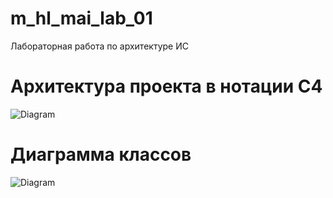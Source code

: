 # m_hl_mai_lab_01
Лабораторная работа по архитектуре ИС 

# Архитектура проекта в нотации C4
![Diagram](http://www.plantuml.com/plantuml/png/fPJBJjjC5CVtVehveazg8Y3UT8KK2GXPL8AAag0k8ySU4gjZEx8dXAYgHCAbgb8fxRQRqaNt8JJ2a0klCFD6FSSOEmcnAWGIYkSo__zlpcKsFAwvl64nvJ_Jrbd3eAJ6UTrRLrLNQsQh9gyrAWsFkhfZSshphEvOQfrfDfvPyxZ1p8gQVxssXrC7kpkgfNcSkZ1LpiC9pRIfcwsZlh9f60L6BH0fQTLqoZ9rrobIzyZKQMgL_E_Lj3hD5SngZHTDWnf57ASpi5AfvXtckBbKtd7jG-OqgRl56i6XG_085viramTpZ5QfRPJeCSyzc7YXIMOHmUEEgrLdtFUTXWtMMyxn4dSMe7re9Nc3lh97NS-nqvfXcVOgIOblueyO2rzCX2_RiYDFH5zsn5IUmEPmBmONj_uKKp6INyKD_0w2RKCSesgn1J6roeLZdcxIIja3CpZndbRMP5lqnQti4F0PoHv10t4bfc3L9R9Dv2dOJsHNZ77750RmdmeF8nVQo1Dv9eOWqvunsy9GQ6uh3Oa_f2wrTVfoumpvg112NaMbCNiVyKEC06c8K21_1z-tH0nWuYgoG_GCIiGAEZCXd-KmoQZp2wy41ttWW6E3XuY3t0s4zG9-VPJ9hwoa5dS3zJtU18OZ18797X7tIpFJmyHY7N2jwf4ScI_e386_UT0ZqpEJEGV81vyTD4dYmp0YLNIZYRWMVJWips41upmWmiTnDvv9Pbm0XBJNa_Zmqk1-ZrCO0daALTDzBgUF-PZ0_-WX6ycooL6TOzwkf8qAkdy7KHI4AwF310E0MBkjuhkTWEytEi1Ia5OndDj9n3H6yMCKs8RGM06o3OnV7ei2n6F6w1q9AbFvf2ZAFcLXOyS57hOuw7wE8R05pu8WZH-BSnreefJ2vBcA-Oo7i1Rsr6h4VGUg20VTTeC1ZYpyX1272c5I86THgd088cCKW8lsadAKmKk6BztSBIzX-_NCUtU10LCnXZWfxbHv6iH-54TXQOVXavG5cy0dDdZQxvUFJmyMLFjV_PfYZgwnckDnjHwymE5D5dM3kdhpjbZOBwd5mauXNr8FzhOtImNKWA9wIeODdWmsr-Fzfp31wP05lr-4WgsSJBAyrgVYTfu8HK8W_7mUpmQrZOR5_W80)


# Диаграмма классов
![Diagram](http://www.plantuml.com/plantuml/png/RKv13W912Blp2ZxW5ym-GhrkY5iD2OncOBmO_-wuPdLZlD02JTiXKcesDwAZIGGVD3JlnAnJ7orGnvbDaaXrq6DHxlkFFqgxdBLqF6cD78iuNaVvShYeTKnDMxdiu5TKoLR1Vs9lOWtCFmNcwCtsNNRPrbP40yhKt9u0)
